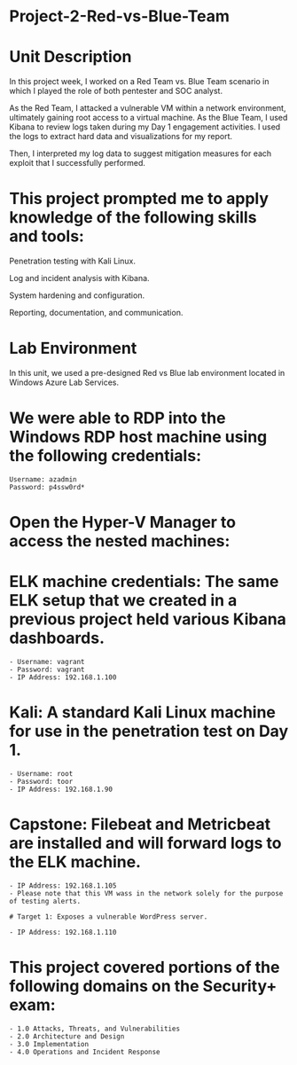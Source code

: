 # Project-2-Red-vs-Blue-Team

# Unit Description

In this project week, I worked on a Red Team vs. Blue Team scenario in which I played the role of both pentester and SOC analyst.

As the Red Team, I attacked a vulnerable VM within a network environment, ultimately gaining root access to a virtual machine. As the Blue Team, I used Kibana to review logs taken during my Day 1 engagement activities. I used the logs to extract hard data and visualizations for my report.

Then, I interpreted my log data to suggest mitigation measures for each exploit that I successfully performed.

# This project prompted me to apply knowledge of the following skills and tools:

Penetration testing with Kali Linux.

Log and incident analysis with Kibana.

System hardening and configuration.

Reporting, documentation, and communication.

# Lab Environment

In this unit, we used a pre-designed Red vs Blue lab environment located in Windows Azure Lab Services. 

   # We were able to RDP into the Windows RDP host machine using the following credentials:

    Username: azadmin
    Password: p4ssw0rd*
    
# Open the Hyper-V Manager to access the nested machines:

   # ELK machine credentials: The same ELK setup that we created in a previous project held various Kibana dashboards.

    - Username: vagrant
    - Password: vagrant
    - IP Address: 192.168.1.100

   # Kali: A standard Kali Linux machine for use in the penetration test on Day 1.

    - Username: root
    - Password: toor
    - IP Address: 192.168.1.90
    
   # Capstone: Filebeat and Metricbeat are installed and will forward logs to the ELK machine.

    - IP Address: 192.168.1.105
    - Please note that this VM wass in the network solely for the purpose of testing alerts.

    # Target 1: Exposes a vulnerable WordPress server.

    - IP Address: 192.168.1.110

# This project covered portions of the following domains on the Security+ exam:

    - 1.0 Attacks, Threats, and Vulnerabilities
    - 2.0 Architecture and Design
    - 3.0 Implementation
    - 4.0 Operations and Incident Response
